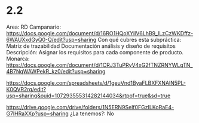 # 2.2

Area: RD
Campanario: https://docs.google.com/document/d/16RO1HQoXYiIV6LhB9_ILzCzWKDffz-6WAUXxdGyQ0-Q/edit?usp=sharing
Con qué cubres esta subpráctica: Matriz de trazabilidad
Documentación análisis y diseño de requisitos
Descripción: Asignar los requisitos para cada componente de producto.
Monarca: https://docs.google.com/document/d/1CRJ3TuPRyV4xG2fTNZRNYWLqTN_4B7NqWAWPekR_kz0/edit?usp=sharing

https://docs.google.com/spreadsheets/d/1geuVnd1ByaFLBXFXNAlN5PL-K0QVR2rq/edit?usp=sharing&ouid=107293555314282144034&rtpof=true&sd=true

https://drive.google.com/drive/folders/1N5ERN9Self0FGzILKoRaE4-G7lHRaXXp?usp=sharing
¿La tenemos?: No